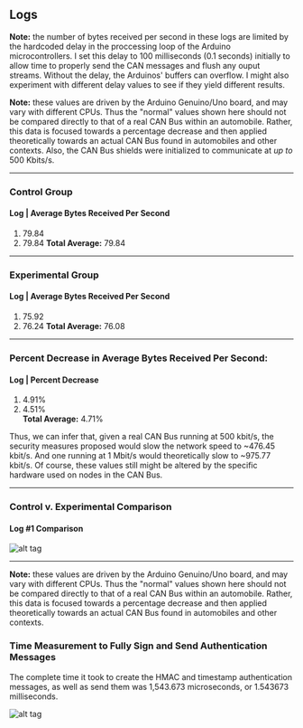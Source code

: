 ## Logs

**Note:** the number of bytes received per second in these
logs are limited by the hardcoded delay in the proccessing
loop of the Arduino microcontrollers. I set this delay to
100 milliseconds (0.1 seconds) initially to allow time to properly
send the CAN messages and flush any ouput streams. Without
the delay, the Arduinos' buffers can overflow. I might also experiment
with different delay values to see if they yield different results.  

**Note:** these values are driven by the Arduino Genuino/Uno  board, and
may vary with different CPUs. Thus the "normal" values shown here should not 
be compared directly to that of a real CAN Bus within an automobile. Rather, 
this data is focused towards a percentage decrease and then applied theoretically 
towards an actual CAN Bus found in automobiles and other contexts. Also, the CAN 
Bus shields were initialized to communicate at *up to* 500 Kbits/s.  

---

### Control Group

#### Log |  Average Bytes Received Per Second
1. 79.84
2. 79.84
**Total Average:** 79.84

---

### Experimental Group
#### Log |  Average Bytes Received Per Second
1. 75.92
2. 76.24
**Total Average:** 76.08

---

### Percent Decrease in Average Bytes Received Per Second:
#### Log |  Percent Decrease
1. 4.91%  
2. 4.51%  
**Total Average:** 4.71%

Thus, we can infer that, given a real CAN Bus running at 500 kbit/s, 
the security measures proposed would slow the network speed to ~476.45 kbit/s. 
And one running at 1 Mbit/s would theoretically slow to ~975.77 kbit/s. Of course, these 
values still might be altered by the specific hardware used on nodes in the CAN Bus.  

---

### Control v. Experimental Comparison  

#### Log #1 Comparison
![alt tag](https://raw.githubusercontent.com/zach-king/ArduinoStash/master/src/CAN/figures/SHA1/both-01.png)  

---


**Note:** these values are driven by the Arduino Genuino/Uno  board, and
may vary with different CPUs. Thus the "normal" values shown here should not 
be compared directly to that of a real CAN Bus within an automobile. Rather, 
this data is focused towards a percentage decrease and then applied theoretically 
towards an actual CAN Bus found in automobiles and other contexts.  

### Time Measurement to Fully Sign and Send Authentication Messages
The complete time it took to create the HMAC and timestamp authentication
messages, as well as send them was 1,543.673 microseconds, or 1.543673 milliseconds.  

![alt tag](https://raw.githubusercontent.com/zach-king/ArduinoStash/master/src/CAN/figures/SHA1/time-measurement-02.png)  